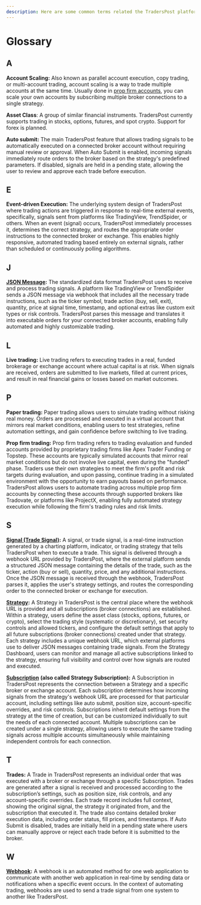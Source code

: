 ```yaml
---
description: Here are some common terms related the TradersPost platform and its use.
---
```


# Glossary

## A

**Account Scaling:** Also known as parallel account execution, copy trading, or multi-account trading, account scaling is a way to trade multiple accounts at the same time. Usually done in [prop firm accounts](../assets/prop-firm-trading.md), you can scale your own accounts by subscribing multiple broker connections to a single strategy.

**Asset Class**: A group of similar financial instruments. TradersPost currently supports trading in stocks, options, futures, and spot crypto. Support for forex is planned.

**Auto submit:** The main TradersPost feature that allows trading signals to be automatically executed on a connected broker account without requiring manual review or approval. When Auto Submit is enabled, incoming signals immediately route orders to the broker based on the strategy's predefined parameters. If disabled, signals are held in a pending state, allowing the user to review and approve each trade before execution.

## E

**Event-driven Execution:** The underlying system design of TradersPost where trading actions are triggered in response to real-time external events, specifically, signals sent from platforms like TradingView, TrendSpider, or others. When an event (signal) occurs, TradersPost immediately processes it, determines the correct strategy, and routes the appropriate order instructions to the connected broker or exchange. This enables highly responsive, automated trading based entirely on external signals, rather than scheduled or continuously polling algorithms.

## J

[**JSON Message**](../core-concepts/json-messages.md)**:** The standardized data format TradersPost uses to receive and process trading signals. A platform like TradingView or TrendSpider sends a JSON message via webhook that includes all the necessary trade instructions, such as the ticker symbol, trade action (buy, sell, exit), quantity, price at signal time, timestamp, and optional extras like custom exit types or risk controls. TradersPost parses this message and translates it into executable orders for your connected broker accounts, enabling fully automated and highly customizable trading.

## L

**Live trading:** Live trading refers to executing trades in a real, funded brokerage or exchange account where actual capital is at risk. When signals are received, orders are submitted to live markets, filled at current prices, and result in real financial gains or losses based on market outcomes.

## P

**Paper trading:** Paper trading allows users to simulate trading without risking real money. Orders are processed and executed in a virtual account that mirrors real market conditions, enabling users to test strategies, refine automation settings, and gain confidence before switching to live trading.

**Prop firm trading:** Prop firm trading refers to trading evaluation and funded accounts provided by proprietary trading firms like Apex Trader Funding or Topstep. These accounts are typically simulated accounts that mirror real market conditions but do not involve live capital, even during the "funded" phase. Traders use their own strategies to meet the firm's profit and risk targets during evaluation, and upon passing, continue trading in a simulated environment with the opportunity to earn payouts based on performance. TradersPost allows users to automate trading across multiple prop firm accounts by connecting these accounts through supported brokers like Tradovate, or platforms like ProjectX, enabling fully automated strategy execution while following the firm's trading rules and risk limits.

## S

[**Signal (Trade Signal)**](../core-concepts/signals.md)**:** A signal, or trade signal, is a real-time instruction generated by a charting platform, indicator, or trading strategy that tells TradersPost when to execute a trade. This signal is delivered through a webhook URL provided by TradersPost, where the external platform sends a structured JSON message containing the details of the trade, such as the ticker, action (buy or sell), quantity, price, and any additional instructions. Once the JSON message is received through the webhook, TradersPost parses it, applies the user's strategy settings, and routes the corresponding order to the connected broker or exchange for execution.

[**Strategy**](../core-concepts/strategies.md)**:** A Strategy in TradersPost is the central place where the webhook URL is provided and all subscriptions (broker connections) are established. Within a strategy, users define the asset class (stocks, options, futures, or crypto), select the trading style (systematic or discretionary), set security controls and allowed tickers, and configure the default settings that apply to all future subscriptions (broker connections) created under that strategy. Each strategy includes a unique webhook URL, which external platforms use to deliver JSON messages containing trade signals. From the Strategy Dashboard, users can monitor and manage all active subscriptions linked to the strategy, ensuring full visibility and control over how signals are routed and executed.

[**Subscription**](../core-concepts/subscriptions.md) **(also called Strategy Subscription):** A Subscription in TradersPost represents the connection between a Strategy and a specific broker or exchange account. Each subscription determines how incoming signals from the strategy's webhook URL are processed for that particular account, including settings like auto submit, position size, account-specific overrides, and risk controls. Subscriptions inherit default settings from the strategy at the time of creation, but can be customized individually to suit the needs of each connected account. Multiple subscriptions can be created under a single strategy, allowing users to execute the same trading signals across multiple accounts simultaneously while maintaining independent controls for each connection.

## T

**Trades:** A Trade in TradersPost represents an individual order that was executed with a broker or exchange through a specific Subscription. Trades are generated after a signal is received and processed according to the subscription’s settings, such as position size, risk controls, and any account-specific overrides. Each trade record includes full context, showing the original signal, the strategy it originated from, and the subscription that executed it. The trade also contains detailed broker execution data, including order status, fill prices, and timestamps. If Auto Submit is disabled, trades are initially held in a pending state where users can manually approve or reject each trade before it is submitted to the broker.

## W

[**Webhook**](../core-concepts/webhooks.md)**:** A webhook is an automated method for one web application to communicate with another web application in real-time by sending data or notifications when a specific event occurs. In the context of automating trading, webhooks are used to send a trade signal from one system to another like TradersPost.
